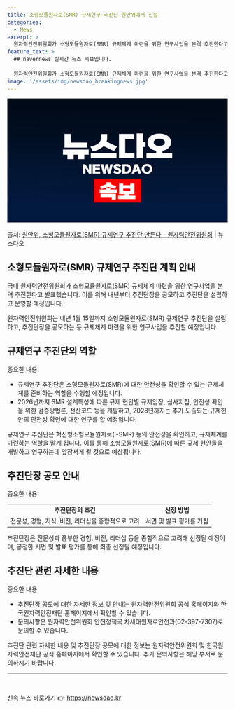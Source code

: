 ```yaml
---
title: 소형모듈원자로(SMR) 규제연구 추진단 원안위에서 신설
categories:
  - News
excerpt: >
  원자력안전위원회가 소형모듈원자로(SMR) 규제체계 마련을 위한 연구사업을 본격 추진한다고 22일 밝혔다. 이…
feature_text: >
  ## navernews 실시간 뉴스 속보입니다.

  원자력안전위원회가 소형모듈원자로(SMR) 규제체계 마련을 위한 연구사업을 본격 추진한다고 22일 밝혔다. 이…
image: '/assets/img/newsdao_breakingnews.jpg'
---
```


![뉴스다오 속보](/assets/img/newsdao_breakingnews.jpg)

<p>출처: <a href="https://newsdao.kr/2864" rel="dofollow">원안위, 소형모듈원자로(SMR) 규제연구 추진단 만든다 - 원자력안전위원회</a> | 뉴스다오</p>

<h2 data-ke-size="size26">소형모듈원자로(SMR) 규제연구 추진단 계획 안내</h2>
국내 원자력안전위원회가 소형모듈원자로(SMR) 규제체계 마련을 위한 연구사업을 본격 추진한다고 발표했습니다. 이를 위해 내년부터 추진단장을 공모하고 추진단을 설립하고 운영할 예정입니다.

<p data-ke-size="size16">원자력안전위원회는 내년 1월 15일까지 소형모듈원자로(SMR) 규제연구 추진단을 설립하고, 추진단장을 공모하는 등 규제체계 마련을 위한 연구사업을 추진할 예정입니다. </p>

<h2 data-ke-size="size24">규제연구 추진단의 역할</h2>
중요한 내용
<ul>
  <li>규제연구 추진단은 소형모듈원자로(SMR)에 대한 안전성을 확인할 수 있는 규제체계를 준비하는 역할을 수행할 예정입니다.</li>
  <li>2026년까지 SMR 설계특성에 따른 규제 현안별 규제입장, 심사지침, 안전성 확인을 위한 검증방법론, 전산코드 등을 개발하고, 2028년까지는 추가 도출되는 규제현안의 안전성 확인에 대한 연구를 할 예정입니다.</li>
</ul>

<p data-ke-size="size16">규제연구 추진단은 혁신형소형모듈원자로(i-SMR) 등의 안전성을 확인하고, 규제체계를 마련하는 역할을 맡게 됩니다. 이를 통해 소형모듈원자로(SMR)에 따른 규제 현안들을 개발하고 연구하는데 앞장서게 될 것으로 예상됩니다.</p>

<h2 data-ke-size="size24">추진단장 공모 안내</h2>
중요한 내용
<table>
  <tr>
    <td style="text-align: center; height: 17px;"><b>추진단장의 조건</b></td>
    <td style="text-align: center; height: 17px;"><b>선정 방법</b></td>
  </tr>
  <tr>
    <td style="text-align: center; height: 17px;">전문성, 경험, 지식, 비전, 리더십을 종합적으로 고려</td>
    <td style="text-align: center; height: 17px;">서면 및 발표 평가를 거침</td>
  </tr>
</table>

<p data-ke-size="size16">추진단장은 전문성과 풍부한 경험, 비전, 리더십 등을 종합적으로 고려해 선정될 예정이며, 공정한 서면 및 발표 평가를 통해 최종 선정될 예정입니다.</p>

<h2 data-ke-size="size24">추진단 관련 자세한 내용</h2>
중요한 내용
<ul>
  <li>추진단장 공모에 대한 자세한 정보 및 안내는 원자력안전위원회 공식 홈페이지와 한국원자력안전재단 홈페이지에서 확인할 수 있습니다.</li>
  <li>문의사항은 원자력안전위원회 안전정책국 차세대원자로안전과(02-397-7307)로 문의할 수 있습니다.</li>
</ul>

<p data-ke-size="size16">추진단 관련 자세한 내용 및 추진단장 공모에 대한 정보는 원자력안전위원회 및 한국원자력안전재단 공식 홈페이지에서 확인할 수 있습니다. 추가 문의사항은 해당 부서로 문의하시기 바랍니다.</p>

<hr>

<p data-ke-size="size16">&nbsp;</p> 

신속 뉴스 바로가기 👉 <a href="https://newsdao.kr" rel="dofollow">https://newsdao.kr</a>


